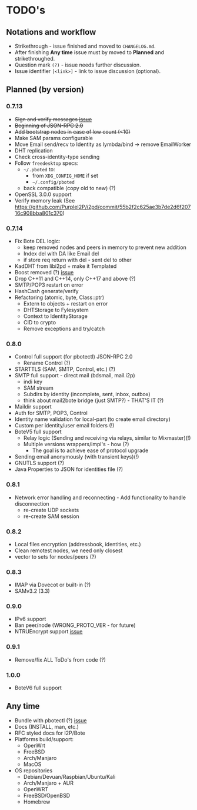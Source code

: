 # TODO's

## Notations and workflow

- Strikethrough - issue finished and moved to `CHANGELOG.md`.
- After finishing **Any time** issue must by moved to **Planned** and strikethroughed.
- Question mark `(?)` - issue needs further discussion.
- Issue identifier `[<link>]` - link to issue discussion (optional).

## Planned (by version)

### 0.7.13

- ~~Sign and verify messages [issue](https://github.com/PurpleBote/pboted/issues/16)~~
- ~~Beginning of JSON-RPC 2.0~~
- ~~Add bootstrap nodes in case of low count (<10)~~
- Make SAM params configurable
- Move Email send/recv to Identity as lymbda/bind -> remove EmailWorker
- DHT replication
- Check cross-identity-type sending
- Follow `freedesktop` specs:
  - `~/.pboted` to:
    - from `XDG_CONFIG_HOME` if set
    - `~/.config/pboted`
  - back compatible (copy old to new) (?)
- OpenSSL 3.0.0 support
- Verify memory leak (See https://github.com/PurpleI2P/i2pd/commit/55b2f2c625ae3b7de2d6f20716c908bba801c370)

### 0.7.14

- Fix Bote DEL logic:
  - keep removed nodes and peers in memory to prevent new addition
  - Index del with DA like Email del
  - if store req return with del - sent del to other
- KadDHT from libi2pd + make it Templated
- Boost removed (?) [issue](https://github.com/PurpleBote/pboted/issues/28)
- Drop C++11 and C++14, only C++17 and above (?)
- SMTP/POP3 restart on error
- HashCash generate/verify
- Refactoring (atomic, byte, Class::ptr)
  - Extern to objects + restart on error
  - DHTStorage to Fylesystem
  - Context to IdentityStorage
  - CID to crypto
  - Remove exceptions and try/catch

### 0.8.0

- Control full support (for pbotectl) JSON-RPC 2.0
  - Rename Control (?)
- STARTTLS (SAM, SMTP, Control, etc.) (?)
- SMTP full support - direct mail (bdsmail, mail.i2p)
  - indi key
  - SAM stream
  - Subdirs by identity (incomplete, sent, inbox, outbox)
  - think about mail2bote bridge (just SMTP?) - THAT'S IT (?)
- Maildir support
- Auth for SMTP, POP3, Control
- Identity name validation for local-part (to create email directory)
- Custom per identity/user email folders (!)
- BoteV5 full support
  - Relay logic (Sending and receiving via relays, similar to Mixmaster)(!)
  - Multiple versions wrappers/impl's - how (?)
    - The goal is to achieve ease of protocol upgrade
- Sending email anonymously (with transient keys)(!)
- GNUTLS support (?)
- Java Properties to JSON for identities file (?)

### 0.8.1

- Network error handling and reconnecting - Add functionality to handle disconnection
  - re-create UDP sockets
  - re-create SAM session

### 0.8.2

- Local files encryption (addressbook, identities, etc.)
- Clean remotest nodes, we need only closest
- vector to sets for nodes/peers (?)

### 0.8.3

- IMAP via Dovecot or built-in (?)
- SAMv3.2 (3.3)

### 0.9.0

- IPv6 support 
- Ban peer/node (WRONG_PROTO_VER - for future)
- NTRUEncrypt support [issue](https://github.com/PurpleBote/pboted/issues/31)

### 0.9.1

- Remove/fix ALL ToDo's from code (?)

### 1.0.0

- BoteV6 full support

## Any time

- Bundle with pbotectl (?) [issue](http://purplebote.i2p/topics/7)
- Docs (INSTALL, man, etc.)
- RFC styled docs for I2P/Bote
- Platforms build/support:
  - OpenWrt
  - FreeBSD
  - Arch/Manjaro
  - MacOS
- OS repositories
  - Debian/Devuan/Raspbian/Ubuntu/Kali
  - Arch/Manjaro + AUR
  - OpenWRT
  - FreeBSD/OpenBSD
  - Homebrew
